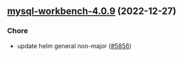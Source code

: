 

## [mysql-workbench-4.0.9](https://github.com/truecharts/charts/compare/mysql-workbench-4.0.8...mysql-workbench-4.0.9) (2022-12-27)

### Chore

- update helm general non-major ([#5856](https://github.com/truecharts/charts/issues/5856))
  
  